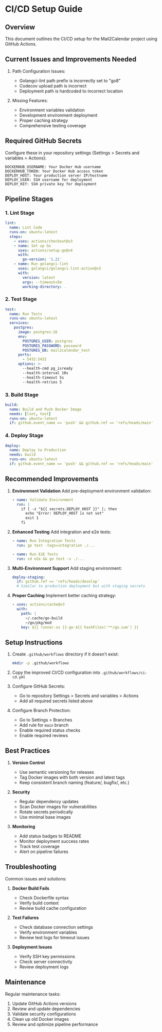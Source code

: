 # CI/CD Setup Guide

## Overview
This document outlines the CI/CD setup for the Mail2Calendar project using GitHub Actions.

## Current Issues and Improvements Needed

1. Path Configuration Issues:
   - Golangci-lint path prefix is incorrectly set to "go8"
   - Codecov upload path is incorrect
   - Deployment path is hardcoded to incorrect location

2. Missing Features:
   - Environment variables validation
   - Development environment deployment
   - Proper caching strategy
   - Comprehensive testing coverage

## Required GitHub Secrets

Configure these in your repository settings (Settings > Secrets and variables > Actions):

```
DOCKERHUB_USERNAME: Your Docker Hub username
DOCKERHUB_TOKEN: Your Docker Hub access token
DEPLOY_HOST: Your production server IP/hostname
DEPLOY_USER: SSH username for deployment
DEPLOY_KEY: SSH private key for deployment
```

## Pipeline Stages

### 1. Lint Stage
```yaml
lint:
  name: Lint Code
  runs-on: ubuntu-latest
  steps:
    - uses: actions/checkout@v3
    - name: Set up Go
      uses: actions/setup-go@v4
      with:
        go-version: '1.21'
    - name: Run golangci-lint
      uses: golangci/golangci-lint-action@v3
      with:
        version: latest
        args: --timeout=5m
        working-directory: .
```

### 2. Test Stage
```yaml
test:
  name: Run Tests
  runs-on: ubuntu-latest
  services:
    postgres:
      image: postgres:16
      env:
        POSTGRES_USER: postgres
        POSTGRES_PASSWORD: password
        POSTGRES_DB: mail2calendar_test
      ports:
        - 5432:5432
      options: >-
        --health-cmd pg_isready
        --health-interval 10s
        --health-timeout 5s
        --health-retries 5
```

### 3. Build Stage
```yaml
build:
  name: Build and Push Docker Image
  needs: [lint, test]
  runs-on: ubuntu-latest
  if: github.event_name == 'push' && github.ref == 'refs/heads/main'
```

### 4. Deploy Stage
```yaml
deploy:
  name: Deploy to Production
  needs: build
  runs-on: ubuntu-latest
  if: github.event_name == 'push' && github.ref == 'refs/heads/main'
```

## Recommended Improvements

1. **Environment Validation**
   Add pre-deployment environment validation:
   ```yaml
   - name: Validate Environment
     run: |
       if [ -z "${{ secrets.DEPLOY_HOST }}" ]; then
         echo "Error: DEPLOY_HOST is not set"
         exit 1
       fi
   ```

2. **Enhanced Testing**
   Add integration and e2e tests:
   ```yaml
   - name: Run Integration Tests
     run: go test -tags=integration ./...
   
   - name: Run E2E Tests
     run: cd e2e && go test -v ./...
   ```

3. **Multi-Environment Support**
   Add staging environment:
   ```yaml
   deploy-staging:
     if: github.ref == 'refs/heads/develop'
     # Similar to production deployment but with staging secrets
   ```

4. **Proper Caching**
   Implement better caching strategy:
   ```yaml
   - uses: actions/cache@v3
     with:
       path: |
         ~/.cache/go-build
         ~/go/pkg/mod
       key: ${{ runner.os }}-go-${{ hashFiles('**/go.sum') }}
   ```

## Setup Instructions

1. Create `.github/workflows` directory if it doesn't exist:
   ```bash
   mkdir -p .github/workflows
   ```

2. Copy the improved CI/CD configuration into `.github/workflows/ci-cd.yml`

3. Configure GitHub Secrets:
   - Go to repository Settings > Secrets and variables > Actions
   - Add all required secrets listed above

4. Configure Branch Protection:
   - Go to Settings > Branches
   - Add rule for `main` branch
   - Enable required status checks
   - Enable required reviews

## Best Practices

1. **Version Control**
   - Use semantic versioning for releases
   - Tag Docker images with both version and latest tags
   - Keep consistent branch naming (feature/, bugfix/, etc.)

2. **Security**
   - Regular dependency updates
   - Scan Docker images for vulnerabilities
   - Rotate secrets periodically
   - Use minimal base images

3. **Monitoring**
   - Add status badges to README
   - Monitor deployment success rates
   - Track test coverage
   - Alert on pipeline failures

## Troubleshooting

Common issues and solutions:

1. **Docker Build Fails**
   - Check Dockerfile syntax
   - Verify build context
   - Review build cache configuration

2. **Test Failures**
   - Check database connection settings
   - Verify environment variables
   - Review test logs for timeout issues

3. **Deployment Issues**
   - Verify SSH key permissions
   - Check server connectivity
   - Review deployment logs

## Maintenance

Regular maintenance tasks:

1. Update GitHub Actions versions
2. Review and update dependencies
3. Validate security configurations
4. Clean up old Docker images
5. Review and optimize pipeline performance